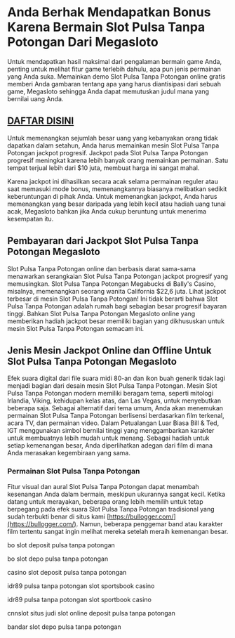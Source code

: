 # Anda Berhak Mendapatkan Bonus Karena Bermain Slot Pulsa Tanpa Potongan Dari Megasloto

Untuk mendapatkan hasil maksimal dari pengalaman bermain game Anda, penting untuk melihat fitur game terlebih dahulu, apa pun jenis permainan yang Anda suka. Memainkan demo Slot Pulsa Tanpa Potongan online gratis memberi Anda gambaran tentang apa yang harus diantisipasi dari sebuah game, Megasloto sehingga Anda dapat memutuskan judul mana yang bernilai uang Anda.

## [DAFTAR DISINI](https://bit.ly/3MyMGOi)

Untuk memenangkan sejumlah besar uang yang kebanyakan orang tidak dapatkan dalam setahun, Anda harus memainkan mesin Slot Pulsa Tanpa Potongan jackpot progresif. Jackpot pada Slot Pulsa Tanpa Potongan progresif meningkat karena lebih banyak orang memainkan permainan. Satu tempat terjual lebih dari $10 juta, membuat harga ini sangat mahal.

Karena jackpot ini dihasilkan secara acak selama permainan reguler atau saat memasuki mode bonus, memenangkannya biasanya melibatkan sedikit keberuntungan di pihak Anda. Untuk memenangkan jackpot, Anda harus memenangkan yang besar daripada yang lebih kecil atau hadiah uang tunai acak, Megasloto bahkan jika Anda cukup beruntung untuk menerima kesempatan itu.

## Pembayaran dari Jackpot Slot Pulsa Tanpa Potongan Megasloto

Slot Pulsa Tanpa Potongan online dan berbasis darat sama-sama menawarkan serangkaian Slot Pulsa Tanpa Potongan jackpot progresif yang memusingkan. Slot Pulsa Tanpa Potongan Megabucks di Bally's Casino, misalnya, memenangkan seorang wanita California $22,6 juta. Lihat jackpot terbesar di mesin Slot Pulsa Tanpa Potongan! Ini tidak berarti bahwa Slot Pulsa Tanpa Potongan adalah rumah bagi sebagian besar progresif bayaran tinggi. Bahkan Slot Pulsa Tanpa Potongan Megasloto online yang memberikan hadiah jackpot besar memiliki bagian yang dikhususkan untuk mesin Slot Pulsa Tanpa Potongan semacam ini.

## Jenis Mesin Jackpot Online dan Offline Untuk Slot Pulsa Tanpa Potongan Megasloto

Efek suara digital dari file suara midi 80-an dan ikon buah generik tidak lagi menjadi bagian dari desain mesin Slot Pulsa Tanpa Potongan. Mesin Slot Pulsa Tanpa Potongan modern memiliki beragam tema, seperti mitologi Irlandia, Viking, kehidupan kelas atas, dan Las Vegas, untuk menyebutkan beberapa saja. Sebagai alternatif dari tema umum, Anda akan menemukan permainan Slot Pulsa Tanpa Potongan berlisensi berdasarkan film terkenal, acara TV, dan permainan video. Dalam Petualangan Luar Biasa Bill & Ted, IGT menggunakan simbol bernilai tinggi yang menggambarkan karakter untuk membuatnya lebih mudah untuk menang. Sebagai hadiah untuk setiap kemenangan besar, Anda diperlihatkan adegan dari film di mana Anda merasakan kegembiraan yang sama.

### Permainan Slot Pulsa Tanpa Potongan

Fitur visual dan aural Slot Pulsa Tanpa Potongan dapat menambah kesenangan Anda dalam bermain, meskipun ukurannya sangat kecil. Ketika datang untuk merayakan, beberapa orang lebih memilih untuk tetap berpegang pada efek suara Slot Pulsa Tanpa Potongan tradisional yang sudah terbukti benar di situs kami [https://bullogger.com/](https://bullogger.com/). Namun, beberapa penggemar band atau karakter film tertentu sangat ingin melihat mereka setelah meraih kemenangan besar.

bo slot deposit pulsa tanpa potongan

bo slot depo pulsa tanpa potongan

casino slot deposit pulsa tanpa potongan

idr89 pulsa tanpa potongan slot sportsbook casino

idr89 pulsa tanpa potongan slot sportbook casino

cnnslot situs judi slot online deposit pulsa tanpa potongan

bandar slot depo pulsa tanpa potongan


